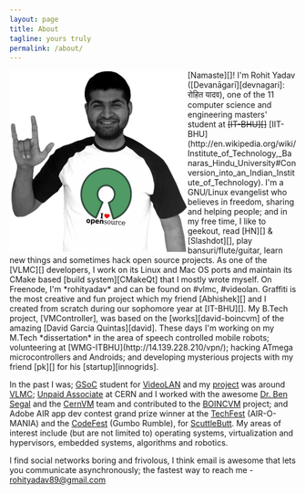 ```yaml
---
layout: page
title: About
tagline: yours truly
permalink: /about/
---
```


<img align="left" src="/assets/img/avatar.png"/>
[Namaste][]! I'm Rohit Yadav ([Devanāgarī][devnagari]: रोहित यादव), one of the 11 computer science and engineering masters' student at <strike>[IT-BHU][]</strike> [IIT-BHU](http://en.wikipedia.org/wiki/Institute_of_Technology,_Banaras_Hindu_University#Conversion_into_an_Indian_Institute_of_Technology). I'm a GNU/Linux evangelist who believes in freedom, sharing and helping people; and in my free time, I like to geekout, read [HN][] &amp; [Slashdot][], play bansuri/flute/guitar, learn new things and sometimes hack open source projects. As one of the [VLMC][] developers, I work on its Linux and Mac OS ports and maintain its CMake based [build system][CMakeQt] that I mostly wrote myself. On Freenode, I'm *rohityadav* and can be found on #vlmc, #videolan. Graffiti is the most creative and fun project which my friend [Abhishek][] and I created from scratch during our sophomore year at [IT-BHU][]. My B.Tech project, [VMController], was based on the [works][david-boincvm] of the amazing [David Garcia Quintas][david]. These days I'm working on my M.Tech *dissertation* in the area of speech controlled mobile robots; volunteering at [WMG-ITBHU](http://14.139.228.210/vpn/); hacking ATmega microcontrollers and Androids; and developing mysterious projects with my friend [pk][] for his [startup][innogrids].

In the past I was; [GSoC] student for [VideoLAN][yt-vlmc-wiki] and my [project][gsoc-project] was around [VLMC][]; [Unpaid Associate][boincvm] at CERN and I worked with the awesome [Dr. Ben Segal][ben] and the [CernVM][] team and contributed to the [BOINCVM][boincvm] project; and Adobe AIR app dev contest grand prize winner at the [TechFest][] (AIR-O-MANIA) and the [CodeFest][] (Gumbo Rumble), for [ScuttleButt][]. My areas of interest include (but are not limited to) operating systems, virtualization and hypervisors, embedded systems, algorithms and robotics.

I find social networks boring and frivolous, I think email is awesome that lets you communicate asynchronously; the fastest way to reach me - <rohityadav89@gmail.com>

[Namaste]: http://en.wikipedia.org/wiki/Namaste
[devnagari]: http://en.wikipedia.org/wiki/Devan%C4%81gar%C4%AB
[IT-BHU]: http://itbhu.ac.in
[HN]: http://news.ycombinator.com
[Slashdot]: http://slashdot.org
[VLMC]: http://trac.videolan.org/vlmc
[CMakeQt]: https://github.com/rohityadav/cmakeqt
[Abhishek]: http://theshowstopper.in
[VMController]: http://code.google.com/p/vmcontroller
[david-boincvm]: http://bitbucket.org/dgquintas/boincvm
[david]: http://www.linkedin.com/in/davidgarciaquintas
[pk]: http://people.videolan.org/~pk/
[innogrids]: http://innogrids.com
[GSoC]: http://en.wikipedia.org/wiki/Google_Summer_of_Code
[yt-vlmc-wiki]: http://wiki.videolan.org/SoC_2010/Youtube_Integration_VLMC
[gsoc-project]: http://www.google-melange.com/gsoc/project/google/gsoc2010/rohit_yadav/25001
[boincvm]: http://code.google.com/p/boincvm
[ben]: http://ben.web.cern.ch/ben/
[CernVM]: http://cernvm.cern.ch/cernvm/
[TechFest]: http://www.techfest.org/
[CodeFest]: http://itbhu.ac.in/codefest/
[ScuttleButt]: /files/old/scuttlebutt.zip
